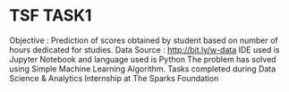 # TSF TASK1
Objective : Prediction of scores obtained by student based on number of hours dedicated for studies. 
Data Source : http://bit.ly/w-data
IDE used is Jupyter Notebook and language used is Python
The problem has solved using Simple Machine Learning Algorithm.
Tasks completed during Data Science & Analytics Internship at The Sparks Foundation
